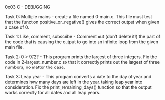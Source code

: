 0x03 C - DEBUGGING

Task 0: Multiple mains - create a file named 0-main.c. This file must test that the function positive_or_negative() gives the correct output when given a case of 0.

Task 1: Like, comment, subscribe - Comment out (don’t delete it!) the part of the code that is causing the output to go into an infinite loop from the given main file.

Task 2: 0 > 972? - This program prints the largest of three integers. Fix the code in 2-largest_number.c so that it correctly prints out the largest of three numbers, no matter the case.

Task 3: Leap year - This program converts a date to the day of year and determines how many days are left in the year, taking leap year into consideration. Fix the print_remaining_days() function so that the output works correctly for all dates and all leap years.

